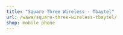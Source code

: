 ```yaml
---
title: "Square Three Wireless - Tbaytel"
url: /wawa/square-three-wireless-tbaytel/
shop: mobile phone
---
```

